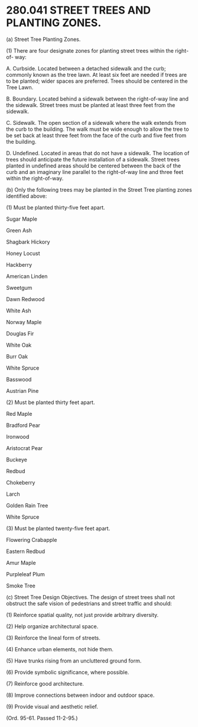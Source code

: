 280.041 STREET TREES AND PLANTING ZONES.
========================================

​(a) Street Tree Planting Zones.

​(1) There are four designate zones for planting street trees within the
right-of- way:

A. Curbside. Located between a detached sidewalk and the curb; commonly
known as the tree lawn. At least six feet are needed if trees are to be
planted; wider spaces are preferred. Trees should be centered in the
Tree Lawn.

B. Boundary. Located behind a sidewalk between the right-of-way line and
the sidewalk. Street trees must be planted at least three feet from the
sidewalk.

C. Sidewalk. The open section of a sidewalk where the walk extends from
the curb to the building. The walk must be wide enough to allow the tree
to be set back at least three feet from the face of the curb and five
feet from the building.

D. Undefined. Located in areas that do not have a sidewalk. The location
of trees should anticipate the future installation of a sidewalk. Street
trees planted in undefined areas should be centered between the back of
the curb and an imaginary line parallel to the right-of-way line and
three feet within the right-of-way.

​(b) Only the following trees may be planted in the Street Tree planting
zones identified above:

​(1) Must be planted thirty-five feet apart.

Sugar Maple

Green Ash

Shagbark Hickory

Honey Locust

Hackberry

American Linden

Sweetgum

Dawn Redwood

White Ash

Norway Maple

Douglas Fir

White Oak

Burr Oak

White Spruce

Basswood

Austrian Pine

​(2) Must be planted thirty feet apart.

Red Maple

Bradford Pear

Ironwood

Aristocrat Pear

Buckeye

Redbud

Chokeberry

Larch

Golden Rain Tree

White Spruce

​(3) Must be planted twenty-five feet apart.

Flowering Crabapple

Eastern Redbud

Amur Maple

Purpleleaf Plum

Smoke Tree

​(c) Street Tree Design Objectives. The design of street trees shall not
obstruct the safe vision of pedestrians and street traffic and should:

​(1) Reinforce spatial quality, not just provide arbitrary diversity.

​(2) Help organize architectural space.

​(3) Reinforce the lineal form of streets.

​(4) Enhance urban elements, not hide them.

​(5) Have trunks rising from an uncluttered ground form.

​(6) Provide symbolic significance, where possible.

​(7) Reinforce good architecture.

​(8) Improve connections between indoor and outdoor space.

​(9) Provide visual and aesthetic relief.

(Ord. 95-61. Passed 11-2-95.)
